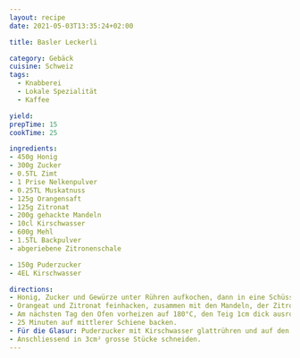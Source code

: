 ```yaml
---
layout: recipe
date: 2021-05-03T13:35:24+02:00

title: Basler Leckerli

category: Gebäck
cuisine: Schweiz
tags:
  - Knabberei
  - Lokale Spezialität
  - Kaffee

yield:
prepTime: 15
cookTime: 25

ingredients:
- 450g Honig
- 300g Zucker
- 0.5TL Zimt
- 1 Prise Nelkenpulver
- 0.25TL Muskatnuss
- 125g Orangensaft
- 125g Zitronat
- 200g gehackte Mandeln
- 10cl Kirschwasser
- 600g Mehl
- 1.5TL Backpulver
- abgeriebene Zitronenschale

- 150g Puderzucker
- 4EL Kirschwasser

directions:
- Honig, Zucker und Gewürze unter Rühren aufkochen, dann in eine Schüssel geben und abkühlen lassen
- Orangeat und Zitronat feinhacken, zusammen mit den Mandeln, der Zitronenschale und dem Kirschwasser unter die Honigmischung rühren. Das mit Backpulver vermischte Mehl unterkneten. Den Teig mit Küchentuch bedeckt über Nacht ruhen lassen.
- Am nächsten Tag den Ofen vorheizen auf 180°C, den Teig 1cm dick ausrollen und auf ein mit Backpapier ausgelegtes Blech legen.
- 25 Minuten auf mittlerer Schiene backen.
- Für die Glasur: Puderzucker mit Kirschwasser glattrühren und auf den Teig streichen. _Oder:_ 100g Zucker mit 3-4 EL Wasser unter Rühren kochen bis es schäumt, dann nicht mehr rühren und weiter kochen, bis der Sirup in langen Tropfen vom Löffel fällt. Dann zügig auf Kuchenplatte streichen.
- Anschliessend in 3cm² grosse Stücke schneiden.
---
```

